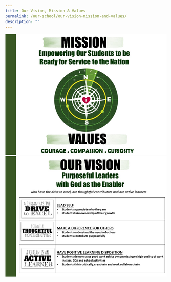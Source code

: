 ```yaml
---
title: Our Vision, Mission & Values
permalink: /our-school/our-vision-mission-and-values/
description: ""
---
```


![](/images/Slide1.png)
![](/images/Slide2.png)